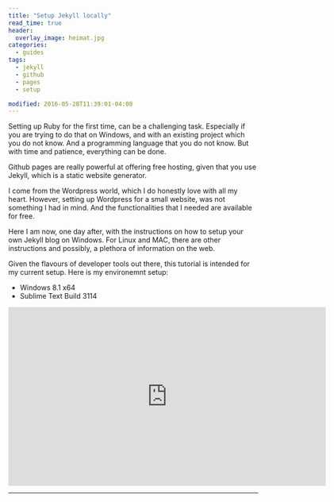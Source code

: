 ```yaml
---
title: "Setup Jekyll locally"
read_time: true
header:
  overlay_image: heimat.jpg  
categories:  
  - guides
tags:
  - jekyll
  - github
  - pages
  - setup

modified: 2016-05-28T11:39:01-04:00
---
```


Setting up Ruby for the first time, can be a challenging task. Especially if you are trying to do that on Windows, and with an existing project which you do not know. And a programming language that you do not know. But with time and patience, everything can be done.

Github pages are really powerful at offering free hosting, given that you use Jekyll, which is a static website generator.

I come from the Wordpress world, which I do honestly love with all my heart. However, setting up Wordpress for a small website, was not something I had in mind. And the functionalities that I needed are available for free.

Here I am now, one day after, with the instructions on how to setup your own Jekyll blog on Windows. For Linux and MAC, there are other instructions and possibly, a plethora of information on the web.

Given the flavours of developer tools out there, this tutorial is intended for my current setup. Here is my environemnt setup:

* Windows 8.1 x64
* Sublime Text Build 3114


<iframe width="640" height="360" src="https://www.youtube-nocookie.com/embed/l2Of1-d5E5o?controls=0&amp;showinfo=0" frameborder="0" allowfullscreen></iframe>



---